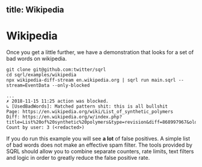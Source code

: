 title: Wikipedia
---

# Wikipedia

Once you get a little further, we have a demonstration that looks for a set of bad words on wikipedia.

```
git clone git@github.com:twitter/sqrl
cd sqrl/examples/wikipedia
npx wikipedia-diff-stream en.wikipedia.org | sqrl run main.sqrl --stream=EventData --only-blocked

...
✗ 2018-11-15 11:25 action was blocked.
↳ [UsedBadWords]: Matched pattern shit: this is all bullshit
Page: https://en.wikipedia.org/wiki/List_of_synthetic_polymers
Diff: https://en.wikipedia.org/w/index.php?title=List%20of%20synthetic%20polymers&type=revision&diff=868997967&oldid=868800716
Count by user: 3 (<redacted>)
```

If you do run this example you will see **a lot** of false positives. A simple list of bad words
does not make an effective spam filter. The tools provided by SQRL should allow you to combine
separate counters, rate limits, text filters and logic in order to greatly reduce the false
positive rate.